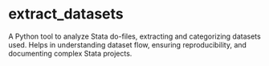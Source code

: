 # extract_datasets
A Python tool to analyze Stata do-files, extracting and categorizing datasets used. Helps in understanding dataset flow, ensuring reproducibility, and documenting complex Stata projects.
